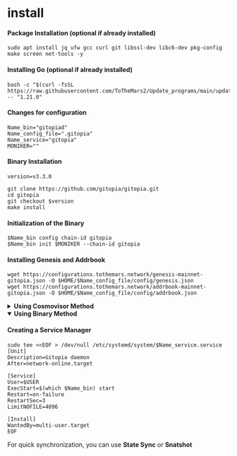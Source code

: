 # install

#### Package Installation (optional if already installed)

```
sudo apt install jq ufw gcc curl git libssl-dev libc6-dev pkg-config make screen net-tools -y
```

#### Installing Go (optional if already installed)

```
bash -c "$(curl -fsSL https://raw.githubusercontent.com/ToTheMars2/Update_programs/main/update_go.sh)" -- "1.21.0"
```

#### Changes for configuration
```
Name_bin="gitopiad"
Name_config_file=".gitopia"
Name_service="gitopia"
MONIKER=""
```

#### Binary Installation

```
version=v3.3.0

git clone https://github.com/gitopia/gitopia.git
cd gitopia
git checkout $version
make install

```

#### Initialization of the Binary

```
$Name_bin config chain-id gitopia
$Name_bin init $MONIKER --chain-id gitopia
```

#### Installing Genesis and Addrbook

<pre><code>wget https://configurations.tothemars.network/genesis-mainnet-gitopia.json -O $HOME/$Name_config_file/config/genesis.json
wget https://configurations.tothemars.network/addrbook-mainnet-gitopia.json -O $HOME/$Name_config_file/config/addrbook.json
</code></pre>


<details>
  <summary><b>Using Cosmovisor Method</b></summary>

#### Install Cosmovisor
```
go install github.com/cosmos/cosmos-sdk/cosmovisor/cmd/cosmovisor@v1.0.0
```

#### Create Cosmovisor Folders && copy Binary to Cosmovisor
```
mkdir -p ~/$Name_config_file/cosmovisor/genesis/bin
mkdir -p ~/$Name_config_file/cosmovisor/upgrades

cp ~/go/bin/$Name_bin ~/$Name_config_file/cosmovisor/genesis/bin
```

#### Creating a Service Manager

```
sudo tee <<EOF > /dev/null /etc/systemd/system/$Name_service.service
[Unit]
Description=Gitopia daemon
After=network-online.target

[Service]
User=$USER
ExecStart=$(which cosmovisor) start
Restart=on-failure
RestartSec=3
LimitNOFILE=4096
Environment="DAEMON_NAME=$Name_bin"
Environment="DAEMON_HOME=$(echo $HOME)/$Name_config_file"
Environment="DAEMON_ALLOW_DOWNLOAD_BINARIES=false"
Environment="DAEMON_RESTART_AFTER_UPGRADE=true"
Environment="UNSAFE_SKIP_BACKUP=true"


[Install]
WantedBy=multi-user.target
EOF
```
</details>
<details open>
  <summary><b>Using Binary Method</b></summary>

#### Creating a Service Manager

```
sudo tee <<EOF > /dev/null /etc/systemd/system/$Name_service.service
[Unit]
Description=Gitopia daemon
After=network-online.target

[Service]
User=$USER
ExecStart=$(which $Name_bin) start
Restart=on-failure
RestartSec=3
LimitNOFILE=4096

[Install]
WantedBy=multi-user.target
EOF
```

</details>

For quick synchronization, you can use **State Sync** or **Snatshot**
